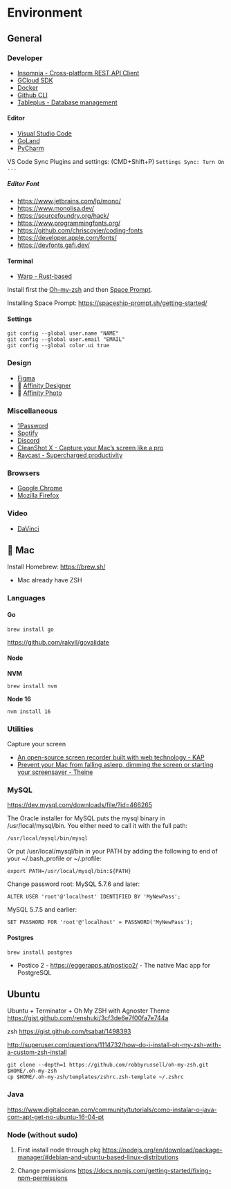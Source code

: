 # Environment

## General

### Developer

- [Insomnia - Cross-platform REST API Client](https://insomnia.rest/)
- [GCloud SDK](https://cloud.google.com/sdk/downloads)
- [Docker](https://www.docker.com/get-started)
- [Github CLI](https://cli.github.com/)
- [Tableplus - Database management](https://www.tableplus.com/)

#### Editor

- [Visual Studio Code](https://code.visualstudio.com/)
- [GoLand](https://www.jetbrains.com/go/)
- [PyCharm](https://www.jetbrains.com/pycharm/)

VS Code Sync Plugins and settings: (CMD+Shift+P) `Settings Sync: Turn On ...` 

##### Editor Font

- https://www.jetbrains.com/lp/mono/
- https://www.monolisa.dev/
- https://sourcefoundry.org/hack/
- https://www.programmingfonts.org/
- https://github.com/chriscoyier/coding-fonts
- https://developer.apple.com/fonts/
- https://devfonts.gafi.dev/

#### Terminal

- [Warp - Rust-based](https://www.warp.dev/)

Install first the [Oh-my-zsh](https://github.com/robbyrussell/oh-my-zsh) and then [Space Prompt](https://github.com/denysdovhan/spaceship-prompt).

Installing Space Prompt: https://spaceship-prompt.sh/getting-started/ 


#### Settings

```shell
git config --global user.name "NAME"
git config --global user.email "EMAIL"
git config --global color.ui true
```

### Design

- [Figma](https://www.figma.com/downloads/)
- :apple: [Affinity Designer](https://affinity.serif.com/en-us/designer/)
- :apple: [Affinity Photo](https://affinity.serif.com/en-us/photo/)

### Miscellaneous

- [1Password](https://1password.com/)
- [Spotify](https://www.spotify.com/ca-en/download/other/)
- [Discord](https://discord.com/download)
- [CleanShot X - Capture your Mac’s screen like a pro](https://getcleanshot.com/)
- [Raycast - Supercharged productivity](https://www.raycast.com/)

### Browsers

- [Google Chrome](https://www.google.ca/chrome/)
- [Mozilla Firefox](https://www.mozilla.org/en-CA/firefox/new/)

### Video

- [DaVinci](https://www.blackmagicdesign.com/products/davinciresolve)

## :apple: Mac

Install Homebrew: https://brew.sh/

- Mac already have ZSH

### Languages

#### Go

```shell
brew install go
```

https://github.com/rakyll/govalidate

#### Node

**NVM**

```shell
brew install nvm
```

**Node 16**

```shell
nvm install 16
```

### Utilities

Capture your screen
- [An open-source screen recorder built with web technology - KAP](https://getkap.co/)
- [Prevent your Mac from falling asleep, dimming the screen or starting your screensaver - Theine](https://apps.apple.com/app/theine/id955848755?mt=12)

### MySQL

https://dev.mysql.com/downloads/file/?id=466265

The Oracle installer for MySQL puts the mysql binary in /usr/local/mysql/bin. You either need to call it with the full path:

```shell
/usr/local/mysql/bin/mysql
```
Or put /usr/local/mysql/bin in your PATH by adding the following to end of your ~/.bash_profile or ~/.profile:

```shell
export PATH=/usr/local/mysql/bin:${PATH}
```

Change password root:
MySQL 5.7.6 and later:
```
ALTER USER 'root'@'localhost' IDENTIFIED BY 'MyNewPass';
```
MySQL 5.7.5 and earlier:
```
SET PASSWORD FOR 'root'@'localhost' = PASSWORD('MyNewPass');
```

#### Postgres

```shell
brew install postgres
```

- Postico 2 - https://eggerapps.at/postico2/ - The native Mac app for PostgreSQL


## Ubuntu

Ubuntu + Terminator + Oh My ZSH with Agnoster Theme
https://gist.github.com/renshuki/3cf3de6e7f00fa7e744a

zsh
https://gist.github.com/tsabat/1498393

http://superuser.com/questions/1114732/how-do-i-install-oh-my-zsh-with-a-custom-zsh-install

```shell script
git clone --depth=1 https://github.com/robbyrussell/oh-my-zsh.git $HOME/.oh-my-zsh
cp $HOME/.oh-my-zsh/templates/zshrc.zsh-template ~/.zshrc
```

### Java
https://www.digitalocean.com/community/tutorials/como-instalar-o-java-com-apt-get-no-ubuntu-16-04-pt

### Node (without sudo)

1. First install node through pkg
https://nodejs.org/en/download/package-manager/#debian-and-ubuntu-based-linux-distributions

2. Change permissions 
https://docs.npmjs.com/getting-started/fixing-npm-permissions
